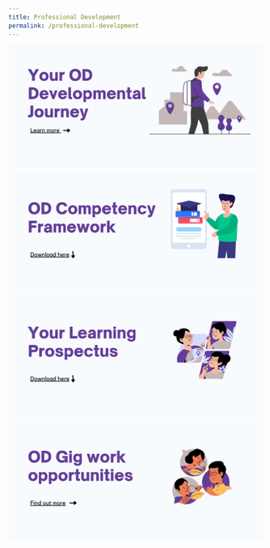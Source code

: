 ```yaml
---
title: Professional Development
permalink: /professional-development
---
```

![Alt text for image on Isomer site](/images/professional-development/1.png)
<br>![Alt text for image on Isomer site](/images/professional-development/2.png)<br> ![Alt text for image on Isomer site](/images/professional-development/3.png) <br> ![Alt text for image on Isomer site](/images/professional-development/4.png)
